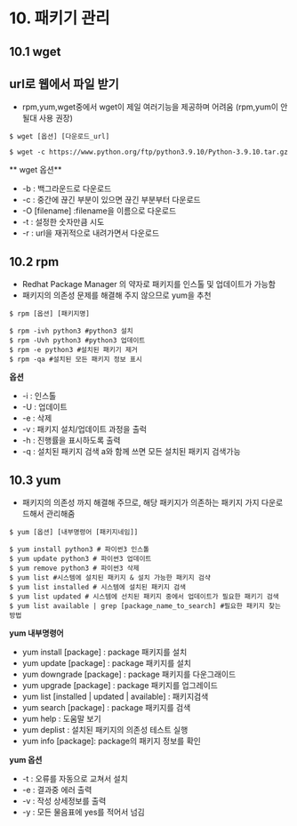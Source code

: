 # 10. 패키기 관리

## 10.1 wget
## url로 웹에서 파일 받기
* rpm,yum,wget중에서 wget이 제일 여러기능을 제공하며 어려움 (rpm,yum이 안될대 사용 권장)

```
$ wget [옵션] [다운로드_url]

$ wget -c https://www.python.org/ftp/python3.9.10/Python-3.9.10.tar.gz
```
** wget 옵션**
* -b : 백그라운드로 다운로드
* -c : 중간에 끊긴 부분이 있으면 끊긴 부분부터 다운로드
* -O [filename] :filename을 이름으로 다운로드
* -t : 설정한 숫자만큼 시도
* -r : url을 재귀적으로 내려가면서 다운로드

## 10.2 rpm
* Redhat Package Manager 의 약자로 패키지를 인스톨 및 업데이트가 가능함
* 패키지의 의존성 문제를 해결해 주지 않으므로 yum을 추천

```shell
$ rpm [옵션] [패키지명]

$ rpm -ivh python3 #python3 설치
$ rpm -Uvh python3 #python3 업데이트
$ rpm -e python3 #설치된 패키기 제거
$ rpm -qa #설치된 모든 패키지 정보 표시

```
**옵션**
* -i : 인스톨
* -U : 업데이트
* -e : 삭제
* -v : 패키지 설치/업데이트 과정을 출럭
* -h : 진행률을 표시하도록 출력
* -q : 설치된 패키지 검색 a와 함께 쓰면 모든 설치된 패키지 검색가능

## 10.3 yum
* 패키지의 의존성 까지 해결해 주므로, 해당 패키지가 의존하는 패키지 가지 다운로드해서 관리해줌

```shell
$ yum [옵션] [내부명령어 [패키지네임]] 

$ yum install python3 # 파이썬3 인스톨
$ yum update python3 # 파이썬3 업데이트
$ yum remove python3 # 파이썬3 삭제
$ yum list #시스템에 설치된 패키지 & 설치 가능한 패키지 검샥
$ yum list installed # 시스템에 설치된 패키지 검색
$ yum list updated # 시스템에 선치된 패키지 중에서 업데이트가 필요한 패키기 검색
$ yum list available | grep [package_name_to_search] #필요한 패키지 찾는 방법
```

**yum 내부명령어**
* yum install [package] : package 패키지를 설치
* yum update [package] : package 패키지를 설치
* yum downgrade [package] : package 패키지를 다운그래이드
* yum upgrade [package] : package 패키지를 업그레이드
* yum list [installed | updated | available] : 패키지검색
* yum search [package] : package 패키지를 검색
* yum help : 도움말 보기
* yum deplist : 설치된 패키지의 의존성 테스트 실행
* yum info [package]: package의 패키지 정보를 확인

**yum 옵션**
* -t : 오류를 자동으로 교쳐서 설치
* -e : 결과중 에러 출력
* -v : 작성 상세정보를 출력
* -y : 모든 물음표에 yes를 적어서 넘김